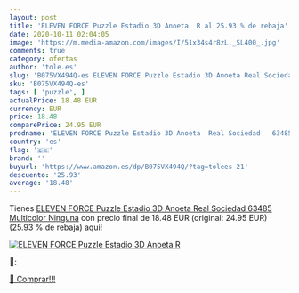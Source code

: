 ```yaml
---
layout: post
title: 'ELEVEN FORCE Puzzle Estadio 3D Anoeta  R al 25.93 % de rebaja'
date: 2020-10-11 02:04:05
image: 'https://m.media-amazon.com/images/I/51x34s4r8zL._SL400_.jpg'
comments: true
category: ofertas
author: 'tole.es'
slug: 'B075VX494Q-es ELEVEN FORCE Puzzle Estadio 3D Anoeta Real Sociedad 63485...'
sku: 'B075VX494Q-es'
tags: [ 'puzzle', ]
actualPrice: 18.48 EUR
currency: EUR
price: 18.48
comparePrice: 24.95 EUR
prodname: 'ELEVEN FORCE Puzzle Estadio 3D Anoeta  Real Sociedad   63485   Multicolor  Ninguna'
country: 'es'
flag: '🇪🇸'
brand: ''
buyurl: 'https://www.amazon.es/dp/B075VX494Q/?tag=tolees-21'
descuento: '25.93'
average: '18.48'
---
```


Tienes [ELEVEN FORCE Puzzle Estadio 3D Anoeta  Real Sociedad   63485   Multicolor  Ninguna](https://www.amazon.es/dp/B075VX494Q/?tag=tolees-21) con precio final de  18.48 EUR (original: 24.95 EUR) (25.93 %  de rebaja) aqui!

[![ELEVEN FORCE Puzzle Estadio 3D Anoeta  R](https://m.media-amazon.com/images/I/51x34s4r8zL._SL400_.jpg)](https://www.amazon.es/dp/B075VX494Q/?tag=tolees-21)

🔎:


[🛒 Comprar!!!](https://www.amazon.es/dp/B075VX494Q/?tag=tolees-21)
